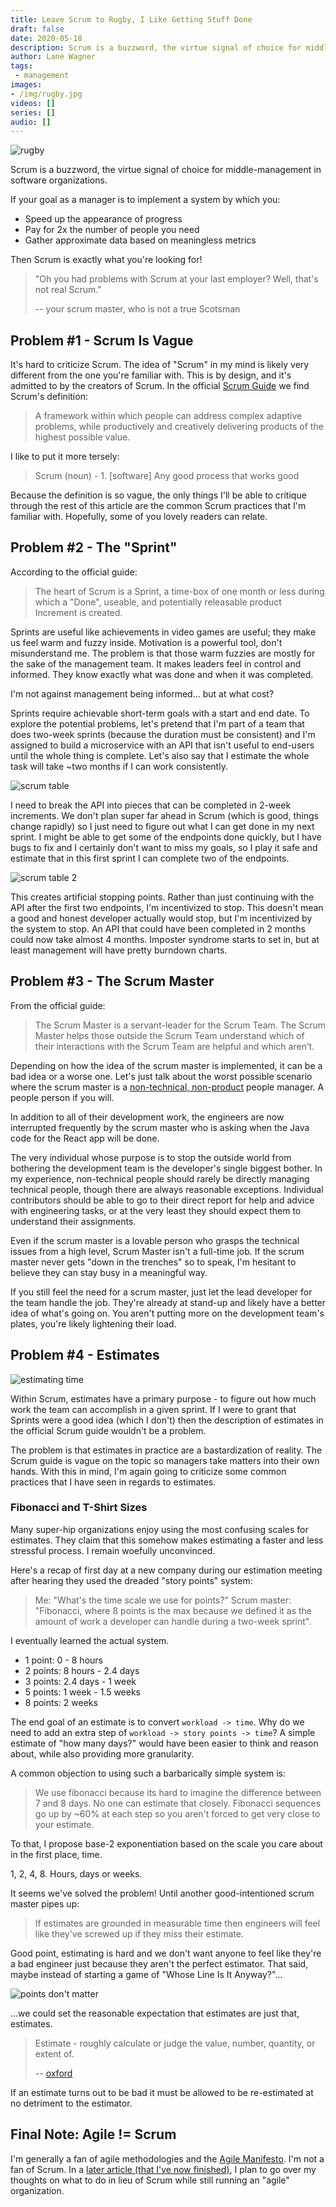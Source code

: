```yaml
---
title: Leave Scrum to Rugby, I Like Getting Stuff Done
draft: false
date: 2020-05-18
description: Scrum is a buzzword, the virtue signal of choice for middle-management in software organizations
author: Lane Wagner
tags:
 - management
images:
- /img/rugby.jpg
videos: []
series: []
audio: []
---
```


![rugby](/img/rugby.jpg)

Scrum is a buzzword, the virtue signal of choice for middle-management in software organizations.

If your goal as a manager is to implement a system by which you:

* Speed up the appearance of progress
* Pay for 2x the number of people you need
* Gather approximate data based on meaningless metrics

Then Scrum is exactly what you're looking for!

> "Oh you had problems with Scrum at your last employer? Well, that's not real Scrum."
> 
> -- your scrum master, who is not a true Scotsman

## Problem #1 - Scrum Is Vague

It's hard to criticize Scrum. The idea of "Scrum" in my mind is likely very different from the one you're familiar with. This is by design, and it's admitted to by the creators of Scrum. In the official [Scrum Guide](https://scrumguides.org/scrum-guide.html) we find Scrum's definition:

> A framework within which people can address complex adaptive problems, while productively and creatively delivering products of the highest possible value.

I like to put it more tersely:

> Scrum (noun) - 1. [software] Any good process that works good

Because the definition is so vague, the only things I'll be able to critique through the rest of this article are the common Scrum practices that I'm familiar with. Hopefully, some of you lovely readers can relate.

## Problem #2 - The "Sprint"

According to the official guide:

> The heart of Scrum is a Sprint, a time-box of one month or less during which a "Done", useable, and potentially releasable product Increment is created.

Sprints are useful like achievements in video games are useful; they make us feel warm and fuzzy inside. Motivation is a powerful tool, don't misunderstand me. The problem is that those warm fuzzies are mostly for the sake of the management team. It makes leaders feel in control and informed. They know exactly what was done and when it was completed.

I'm not against management being informed... but at what cost?

Sprints require achievable short-term goals with a start and end date. To explore the potential problems, let's pretend that I'm part of a team that does two-week sprints (because the duration must be consistent) and I'm assigned to build a microservice with an API that isn't useful to end-users until the whole thing is complete. Let's also say that I estimate the whole task will take ~two months if I can work consistently.

![scrum table](/img/scrum-table.png)

I need to break the API into pieces that can be completed in 2-week increments. We don't plan super far ahead in Scrum (which is good, things change rapidly) so I just need to figure out what I can get done in my next sprint. I might be able to get some of the endpoints done quickly, but I have bugs to fix and I certainly don't want to miss my goals, so I play it safe and estimate that in this first sprint I can complete two of the endpoints.

![scrum table 2](/img/scrum-table2.png)

This creates artificial stopping points. Rather than just continuing with the API after the first two endpoints, I'm incentivized to stop. This doesn't mean a good and honest developer actually would stop, but I'm incentivized by the system to stop. An API that could have been completed in 2 months could now take almost 4 months. Imposter syndrome starts to set in, but at least management will have pretty burndown charts.

## Problem #3 - The Scrum Master

From the official guide:

> The Scrum Master is a servant-leader for the Scrum Team. The Scrum Master helps those outside the Scrum Team understand which of their interactions with the Scrum Team are helpful and which aren’t.

Depending on how the idea of the scrum master is implemented, it can be a bad idea or a worse one. Let's just talk about the worst possible scenario where the scrum master is a [non-technical, non-product](https://wagslane.dev/posts/managers-that-cant-code/) people manager. A people person if you will.

In addition to all of their development work, the engineers are now interrupted frequently by the scrum master who is asking when the Java code for the React app will be done.

The very individual whose purpose is to stop the outside world from bothering the development team is the developer's single biggest bother. In my experience, non-technical people should rarely be directly managing technical people, though there are always reasonable exceptions. Individual contributors should be able to go to their direct report for help and advice with engineering tasks, or at the very least they should expect them to understand their assignments.

Even if the scrum master is a lovable person who grasps the technical issues from a high level, Scrum Master isn't a full-time job. If the scrum master never gets "down in the trenches" so to speak, I'm hesitant to believe they can stay busy in a meaningful way.

If you still feel the need for a scrum master, just let the lead developer for the team handle the job. They're already at stand-up and likely have a better idea of what's going on. You aren't putting more on the development team's plates, you're likely lightening their load.

## Problem #4 - Estimates

![estimating time](/img/estimating-time.png)

Within Scrum, estimates have a primary purpose - to figure out how much work the team can accomplish in a given sprint. If I were to grant that Sprints were a good idea (which I don't) then the description of estimates in the official Scrum guide wouldn't be a problem.

The problem is that estimates in practice are a bastardization of reality. The Scrum guide is vague on the topic so managers take matters into their own hands. With this in mind, I'm again going to criticize some common practices that I have seen in regards to estimates.

### Fibonacci and T-Shirt Sizes

Many super-hip organizations enjoy using the most confusing scales for estimates. They claim that this somehow makes estimating a faster and less stressful process. I remain woefully unconvinced.

Here's a recap of first day at a new company during our estimation meeting after hearing they used the dreaded "story points" system:

> Me: "What's the time scale we use for points?"
> Scrum master: "Fibonacci, where 8 points is the max because we defined it as the amount of work a developer can handle during a two-week sprint".

I eventually learned the actual system.

* 1 point: 0 - 8 hours
* 2 points: 8 hours - 2.4 days
* 3 points: 2.4 days - 1 week
* 5 points: 1 week - 1.5 weeks
* 8 points: 2 weeks

The end goal of an estimate is to convert `workload -> time`. Why do we need to add an extra step of `workload -> story points -> time`? A simple estimate of "how many days?" would have been easier to think and reason about, while also providing more granularity.

A common objection to using such a barbarically simple system is:

> We use fibonacci because its hard to imagine the difference between 7 and 8 days. No one can estimate that closely. Fibonacci sequences go up by ~60% at each step so you aren't forced to get very close to your estimate.

To that, I propose base-2 exponentiation based on the scale you care about in the first place, time.

1, 2, 4, 8. Hours, days or weeks.

It seems we've solved the problem! Until another good-intentioned scrum master pipes up:

> If estimates are grounded in measurable time then engineers will feel like they've screwed up if they miss their estimate.

Good point, estimating is hard and we don't want anyone to feel like they're a bad engineer just because they aren't the perfect estimator. That said, maybe instead of starting a game of "Whose Line Is It Anyway?"...

![points don't matter](/img/points-dont-matter.jpeg)

...we could set the reasonable expectation that estimates are just that, estimates.

> Estimate - roughly calculate or judge the value, number, quantity, or extent of.
> 
> -- [oxford](https://www.lexico.com/en/definition/estimate)

If an estimate turns out to be bad it must be allowed to be re-estimated at no detriment to the estimator.

## Final Note: Agile != Scrum

I'm generally a fan of agile methodologies and the [Agile Manifesto](https://agilemanifesto.org/). I'm not a fan of Scrum. In a [later article (that I've now finished)](/posts/kanban-vs-scrum/), I plan to go over my thoughts on what to do in lieu of Scrum while still running an "agile" organization.
